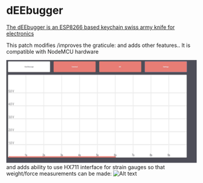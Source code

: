 # dEEbugger
[The dEEbugger is an ESP8266 based keychain swiss army knife for electronics](https://gfycat.com/OrneryPlushAbalone)

This patch modifies /improves the graticule: and adds other features..
It is compatible with NodeMCU hardware 

![Alt text](/Pictures/Revised_Grat.jpg?raw=true "Revised Graticule")
and adds ability to use HX711 interface for strain gauges so that weight/force measurements can be made:
![Alt text](https://github.com/dagnall53/dEEbugger_PUBLIC/blob/master/Pictures/Screen_kg.png)

